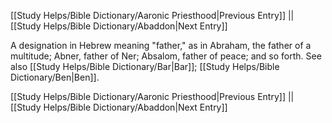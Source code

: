 [[Study Helps/Bible Dictionary/Aaronic Priesthood|Previous Entry]]  ||  [[Study Helps/Bible Dictionary/Abaddon|Next Entry]]

 A designation in Hebrew meaning "father," as in Abraham, the father of a multitude; Abner, father of Ner; Absalom, father of peace; and so forth. See also [[Study Helps/Bible Dictionary/Bar|Bar]]; [[Study Helps/Bible Dictionary/Ben|Ben]].

[[Study Helps/Bible Dictionary/Aaronic Priesthood|Previous Entry]]  ||  [[Study Helps/Bible Dictionary/Abaddon|Next Entry]]